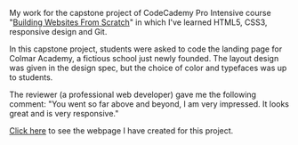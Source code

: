 My work for the capstone project of CodeCademy Pro Intensive course "[Building Websites From Scratch](https://www.codecademy.com/pro/intensive/build-websites-from-scratch)" in which I've learned HTML5, CSS3, responsive design and Git. 

In this capstone project, students were asked to code the landing page for Colmar Academy, a fictious school just newly founded. The layout design was given in the design spec, but the choice of color and typefaces was up to students. 

The reviewer (a professional web developer) gave me the following comment: "You went so far above and beyond, I am very impressed. It looks great and is very responsive."

[Click here](https://masakudamatsu.github.io/colmar_academy/) to see the webpage I have created for this project.
